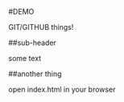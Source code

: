 #DEMO

GIT/GITHUB things!

##sub-header

some text

##another thing

open index.html in your browser